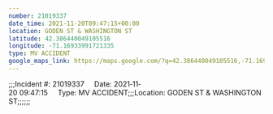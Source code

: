 ```yaml
---
number: 21019337
date_time: 2021-11-20T09:47:15+00:00
location: GODEN ST & WASHINGTON ST
latitude: 42.386440049105516
longitude: -71.16933991721335
type: MV ACCIDENT
google_maps_link: https://maps.google.com/?q=42.386440049105516,-71.16933991721335
---
```


;;;Incident #: 21019337     Date: 2021‐11‐20 09:47:15     Type: MV ACCIDENT;;;Location: GODEN ST & WASHINGTON ST;;;;;;
